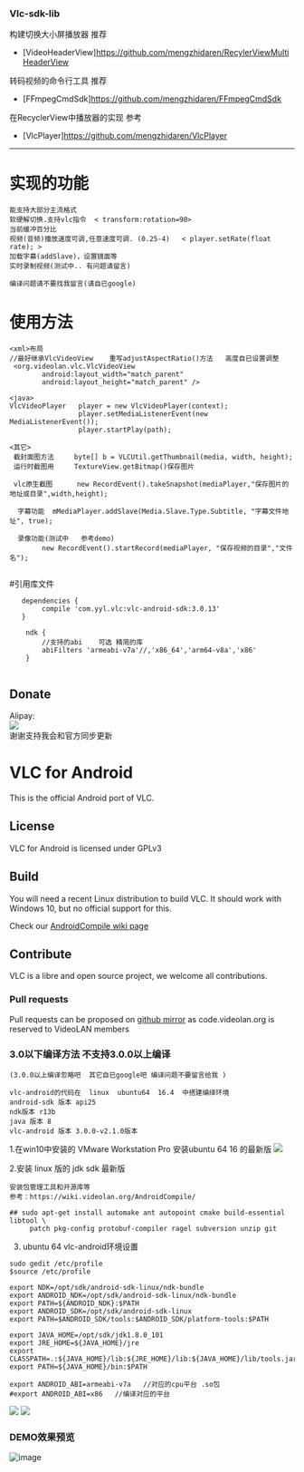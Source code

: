 ### Vlc-sdk-lib

构建切换大小屏播放器  推荐<br>

  * [VideoHeaderView]https://github.com/mengzhidaren/RecylerViewMultiHeaderView <br>

转码视频的命令行工具  推荐<br>

  * [FFmpegCmdSdk]https://github.com/mengzhidaren/FFmpegCmdSdk <br>
  
在RecyclerView中播放器的实现  参考<br>
  * [VlcPlayer]https://github.com/mengzhidaren/VlcPlayer <br>

---

# 实现的功能
```
能支持大部分主流格式
软硬解切换.支持vlc指令  < transform:rotation=90>
当前缓冲百分比 
视频(音频)播放速度可调,任意速度可调. (0.25-4)   < player.setRate(float rate); >
加载字幕(addSlave)，设置镜面等
实时录制视频(测试中.. 有问题请留言)

编译问题请不要找我留言(请自已google)
```
# 使用方法
```
<xml>布局
//最好继承VlcVideoView    重写adjustAspectRatio()方法   高度自已设置调整
 <org.videolan.vlc.VlcVideoView
        android:layout_width="match_parent"
        android:layout_height="match_parent" />
        
<java>
VlcVideoPlayer   player = new VlcVideoPlayer(context);
                 player.setMediaListenerEvent(new MediaListenerEvent());
                 player.startPlay(path);

<其它>
 截封面图方法     byte[] b = VLCUtil.getThumbnail(media, width, height);
 运行时截图用     TextureView.getBitmap()保存图片
 
 vlc原生截图      new RecordEvent().takeSnapshot(mediaPlayer,"保存图片的地址或目录",width,height);
  
  字幕功能  mMediaPlayer.addSlave(Media.Slave.Type.Subtitle, "字幕文件地址", true);
  
  录像功能(测试中   参考demo)
        new RecordEvent().startRecord(mediaPlayer, "保存视频的目录","文件名");
          
```

#引用库文件
```
   dependencies {
        compile 'com.yyl.vlc:vlc-android-sdk:3.0.13'
   }
   
    ndk {
        //支持的abi    可选 精简的库
        abiFilters 'armeabi-v7a'//,'x86_64','arm64-v8a','x86'
    }
         

```

## Donate ##
Alipay:<br>
![](https://raw.githubusercontent.com/mengzhidaren/Vlc-sdk-lib/master/screenshots/yyl.png)
<br>
谢谢支持我会和官方同步更新<br>

# VLC for Android
This is the official Android port of VLC.

## License
VLC for Android is licensed under GPLv3

## Build

You will need a recent Linux distribution to build VLC.
It should work with Windows 10, but no official support for this.

Check our [AndroidCompile wiki page](https://wiki.videolan.org/AndroidCompile/)

## Contribute

VLC is a libre and open source project, we welcome all contributions.

### Pull requests

Pull requests can be proposed on [github mirror](https://github.com/videolan/vlc-android) as code.videolan.org is reserved to VideoLAN members

### 3.0以下编译方法 不支持3.0.0以上编译

```
(3.0.0以上编译忽略吧  其它自已google吧 编译问题不要留言给我 )

vlc-android的代码在  linux  ubuntu64  16.4  中搭建编绎环境
android-sdk 版本 api25
ndk版本 r13b
java 版本 8
vlc-android 版本 3.0.0-v2.1.0版本
```

1.在win10中安装的  VMware Workstation Pro
安装ubuntu 64  16 的最新版
![](https://raw.githubusercontent.com/mengzhidaren/Vlc-sdk-lib/master/screenshots/1.png)

2.安装  linux 版的  jdk   sdk 最新版

```
安装包管理工具和开源库等
参考：https://wiki.videolan.org/AndroidCompile/

## sudo apt-get install automake ant autopoint cmake build-essential libtool \
     patch pkg-config protobuf-compiler ragel subversion unzip git
```
3.  ubuntu 64 vlc-android环境设置
```
sudo gedit /etc/profile
$source /etc/profile

export NDK=/opt/sdk/android-sdk-linux/ndk-bundle
export ANDROID_NDK=/opt/sdk/android-sdk-linux/ndk-bundle
export PATH=${ANDROID_NDK}:$PATH
export ANDROID_SDK=/opt/sdk/android-sdk-linux
export PATH=$ANDROID_SDK/tools:$ANDROID_SDK/platform-tools:$PATH

export JAVA_HOME=/opt/sdk/jdk1.8.0_101
export JRE_HOME=${JAVA_HOME}/jre
export CLASSPATH=.:${JAVA_HOME}/lib:${JRE_HOME}/lib:${JAVA_HOME}/lib/tools.jar
export PATH=${JAVA_HOME}/bin:$PATH

export ANDROID_ABI=armeabi-v7a   //对应的cpu平台 .so包
#export ANDROID_ABI=x86   //编译对应的平台
```

![](https://raw.githubusercontent.com/mengzhidaren/Vlc-sdk-lib/master/screenshots/3.png)
![](https://raw.githubusercontent.com/mengzhidaren/Vlc-sdk-lib/master/screenshots/9.png)


### DEMO效果预览
![image](https://github.com/mengzhidaren/VlcPlayer/blob/master/GIF/j1.gif)
